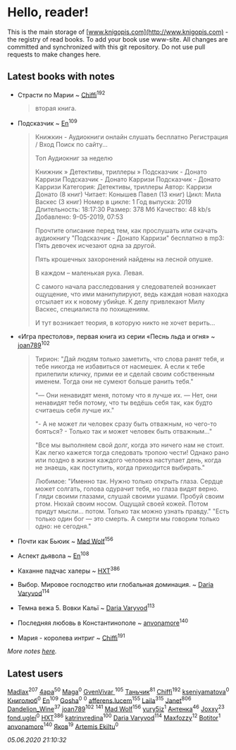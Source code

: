 # Hello, reader!
This is the main storage of [www.knigopis.com](http://www.knigopis.com) - the registry of read books.
To add your book use www-site. All changes are committed and synchronized with this git repository.
Do not use pull requests to make changes here.


## Latest books with notes
* Страсти по Марии ~ [Chiffi](users/105/105831994080785626680-google)<sup>192</sup>
    > вторая книга.

* Подсказчик ~ [En](users/333/333646551-vkontakte)<sup>109</sup>
    > Книжкин - Аудиокниги онлайн слушать бесплатно
    > Регистрация / Вход
    > Поиск по сайту...
    > 
    > Топ Аудиокниг за неделю
    > 
    > 
    > 
    >  Книжник » Детективы, триллеры » Подсказчик - Донато Карризи
    > Подсказчик - Донато Карризи
    > Подсказчик - Донато Карризи
    > Категория: Детективы, триллеры
    > Автор: Карризи Донато (8 книг)
    > Читает: Конышев Павел (13 книг)
    > Цикл: Мила Васкес (3 книг)
    > Номер в цикле: 1
    > Год выпуска: 2019
    > Длительность: 18:17:30
    > Размер: 378 Мб
    > Качество: 48 kb/s
    > Добавлено: 9-05-2019, 07:53
    > 
    > Прочтите описание перед тем, как прослушать или скачать аудиокнигу "Подсказчик - Донато Карризи" бесплатно в mp3: Пять девочек исчезают одна за другой.
    > 
    > Пять крошечных захоронений найдены на лесной опушке.
    > 
    > В каждом – маленькая рука. Левая.
    > 
    > С самого начала расследования у следователей возникает ощущение, что ими манипулируют, ведь каждая новая находка отсылает их к новому убийце. К делу привлекают Милу Васкес, специалиста по похищениям.
    > 
    > И тут возникает теория, в которую никто не хочет верить…

* «Игра престолов», первая книга из серии «Песнь льда и огня» ~ [joan789](users/240/2401650-vkontakte)<sup>102</sup>
    > Тирион: "Дай людям только заметить, что слова ранят тебя, и тебе никогда не избавиться от насмешек. А если к тебе прилепили кличку, прими ее и сделай своим собственным именем. Тогда они не сумеют больше ранить тебя."
    > 
    > "— Они ненавидят меня, потому что я лучше их. — Нет, они ненавидят тебя потому, что ты ведёшь себя так, как будто считаешь себя лучше их."
    > 
    > "- А не может ли человек сразу быть отважным, но чего-то бояться? - Только так и может человек быть отважным..."
    > 
    > "Все мы выполняем свой долг, когда это ничего нам не стоит. Как легко кажется тогда следовать тропою чести! Однако рано или поздно в жизни каждого человека наступает день, когда не знаешь, как поступить, когда приходится выбирать."
    > 
    > Любимое: 
    > "Именно так. Нужно только открыть глаза. Сердце может солгать, голова одурачит тебя, но глаза видят верно. Гляди своими глазами, слушай своими ушами. Пробуй своим ртом. Нюхай своим носом. Ощущай своей кожей. Потом придут мысли… потом. Только так можно узнать правду."
    > "Есть только один бог — это смерть. А смерти мы говорим только одно: не сегодня."

* Почти как Бьюик ~ [Mad Wolf](users/947/94738840-vkontakte)<sup>156</sup>

* Аспект дьявола ~ [En](users/333/333646551-vkontakte)<sup>108</sup>

* Каханне падчас халеры ~ [HXT](users/100/100002563462782-facebook)<sup>386</sup>

* Выбор. Мировое господство или глобальная доминация. ~ [Daria Varyvod](users/829/829893410524253-facebook)<sup>114</sup>

* Темна вежа 5. Вовки Кальї ~ [Daria Varyvod](users/829/829893410524253-facebook)<sup>113</sup>

* Последняя любовь в Константинополе ~ [anvonamore](users/595/5957175-vkontakte)<sup>140</sup>

* Мария - королева интриг ~ [Chiffi](users/105/105831994080785626680-google)<sup>191</sup>


_More notes [here](latest_books_with_notes.md)._


## Latest users
[Madlax](users/158/158304782-vkontakte)<sup>207</sup> 
[4apa](users/117/117392596378069249667-google)<sup>50</sup> 
[Maga](users/106/106060917304685787728-google)<sup>0</sup> 
[GvenVivar ](users/158/158266434925901-facebook)<sup>105</sup> 
[Таньчик](users/209/2096581563762610-facebook)<sup>81</sup> 
[Chiffi](users/105/105831994080785626680-google)<sup>192</sup> 
[kseniyamatova](users/179/17937184-vkontakte)<sup>0</sup> 
[Книголюб](users/111/111762250865880736374-google)<sup>0</sup> 
[En](users/333/333646551-vkontakte)<sup>109</sup> 
[Gosha](users/105/105731119736778227120-google)<sup>0</sup> 
[](users/254/254457124-vkontakte)<sup>0</sup> 
[afferens.lucem](users/196/196071655-vkontakte)<sup>155</sup> 
[Laila](users/761/76187635-vkontakte)<sup>315</sup> 
[Janet](users/108/108113656204404967440-google)<sup>806</sup> 
[Dandelion_Wine](users/586/58602788-vkontakte)<sup>37</sup> 
[joan789](users/240/2401650-vkontakte)<sup>102</sup> 
[](users/115/115826717712507836033-google)<sup>141</sup> 
[Mad Wolf](users/947/94738840-vkontakte)<sup>156</sup> 
[yury5iz](users/858/858998239-yandex)<sup>1</sup> 
[Антенка](users/118/118158645037334943900-google)<sup>46</sup> 
[Joxxy](users/109/109128632962928278575-google)<sup>23</sup> 
[fond.uglei](users/108/108648895381755785207-google)<sup>0</sup> 
[HXT](users/100/100002563462782-facebook)<sup>386</sup> 
[katrinvredina](users/233/2336755-vkontakte)<sup>100</sup> 
[Daria Varyvod](users/829/829893410524253-facebook)<sup>114</sup> 
[Maxfozzy](users/107/107378796665154363606-google)<sup>12</sup> 
[Botitor](users/116/116288722371780885375-google)<sup>1</sup> 
[anvonamore](users/595/5957175-vkontakte)<sup>140</sup> 
[Яков](users/117/117277044284589498872-google)<sup>19</sup> 
[Artemis Ekiltu](users/110/110561039693397831976-google)<sup>0</sup> 


_05.06.2020 21:10:32_
